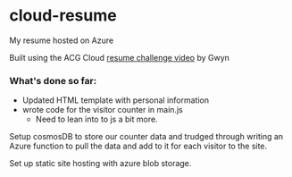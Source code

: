 # cloud-resume
My resume hosted on Azure


Built using the ACG Cloud [resume challenge video](https://www.youtube.com/watch?v=ieYrBWmkfno) by Gwyn 

### What's done so far:

- Updated HTML template with personal information
- wrote code for the visitor counter in main.js
    - Need to lean into to js a bit more. 

Setup cosmosDB to store our counter data and trudged through writing an Azure function to pull the data and add to it for each visitor to the site. 

Set up static site hosting with azure blob storage.